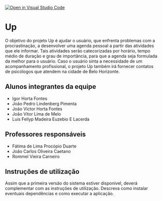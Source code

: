 [![Open in Visual Studio Code](https://classroom.github.com/assets/open-in-vscode-f059dc9a6f8d3a56e377f745f24479a46679e63a5d9fe6f495e02850cd0d8118.svg)](https://classroom.github.com/online_ide?assignment_repo_id=462418&assignment_repo_type=GroupAssignmentRepo)
# Up

O objetivo do projeto Up é ajudar o usuário, que enfrenta problemas com a procrastinação, a desenvolver uma agenda pessoal a partir das atividades que ele informar. Tais atividades serão catecorizadas por horário, tempo médio de duração e grau de importância, para que a agenda seja formulada da melhor para o usuário. Caso o usuário sinta a necessidade de um acompanhamento profissional, o projeto Up também irá fornecer contatos de psicólogos que atendem na cidade de Belo Horizonte. 

## Alunos integrantes da equipe

* Igor Horta Fontes
* João Pedro Lindenberg Pimenta
* João Victor Horta Fontes
* João Vitor Lima de Melo
* Luis Fellyp Madeira Euzebio E Lacerda

## Professores responsáveis

* Fátima de Lima Procópio Duarte 
* João Carlos Oliveira Caetano
* Rommel Vieira Carneiro

## Instruções de utilização

Assim que a primeira versão do sistema estiver disponível, deverá complementar com as instruções de utilização. Descreva como instalar eventuais dependências e como executar a aplicação.
